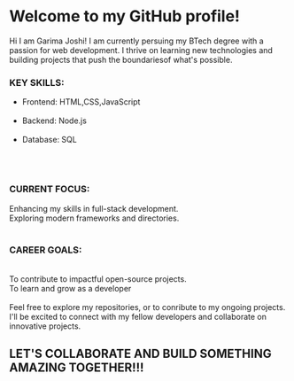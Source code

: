 
<h1>Welcome to my GitHub profile!</h1>

Hi I am Garima Joshi! I am currently persuing my BTech degree with a passion for web development. I thrive on learning new technologies and building projects that push the boundariesof what's possible.

<h3>KEY SKILLS:</h3>
 <ul>
 <li>Frontend: HTML,CSS,JavaScript</li>
 <br>
<li>Backend: Node.js</li>
 <br>
<li> Database: SQL</li>
 </ul>
 <br>
 <br>
<h3>CURRENT FOCUS:</h3>
 
 Enhancing my skills in full-stack development.
 <br>
 Exploring modern frameworks and directories.
 <br>
 <br>
<h3>CAREER GOALS:</h3>
<br>
 To contribute to impactful open-source projects.
<br>
 To learn and grow as a developer
<br>
<br>
Feel free to explore my repositories, or to conribute to my ongoing projects. I'll be excited to connect with my fellow developers and collaborate  on innovative projects.
<br>
<h2>LET'S COLLABORATE AND BUILD SOMETHING AMAZING TOGETHER!!!</h2>



<!---
Garimajoshi33/Garimajoshi33 is a ✨ special ✨ repository because its `README.md` (this file) appears on your GitHub profile.
You can click the Preview link to take a look at your changes.
--->
